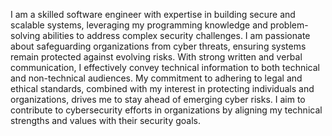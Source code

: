 I am a skilled software engineer with expertise in building secure and scalable systems, leveraging my programming knowledge and problem-solving abilities to address complex security challenges. I am passionate about safeguarding organizations from cyber threats, ensuring systems remain protected against evolving risks. With strong written and verbal communication, I effectively convey technical information to both technical and non-technical audiences.
My commitment to adhering to legal and ethical standards, combined with my interest in protecting individuals and organizations, drives me to stay ahead of emerging cyber risks. I aim to contribute to cybersecurity efforts in organizations by aligning my technical strengths and values with their security goals.
